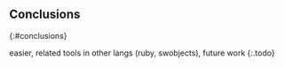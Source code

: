 ## Conclusions
{:#conclusions}

easier, related tools in other langs (ruby, swobjects), future work
{:.todo}
